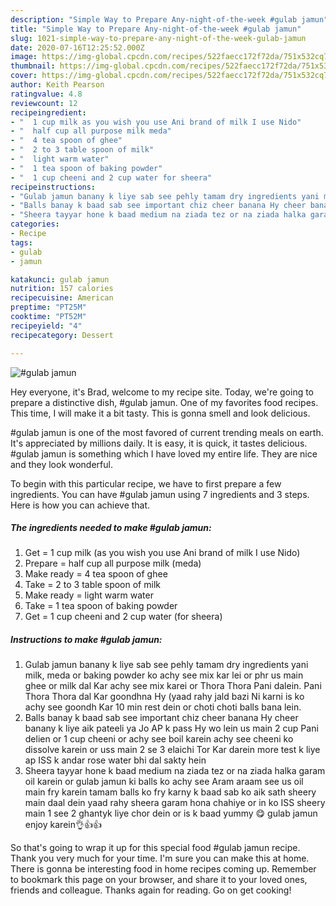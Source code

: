 ```yaml
---
description: "Simple Way to Prepare Any-night-of-the-week #gulab jamun"
title: "Simple Way to Prepare Any-night-of-the-week #gulab jamun"
slug: 1021-simple-way-to-prepare-any-night-of-the-week-gulab-jamun
date: 2020-07-16T12:25:52.000Z
image: https://img-global.cpcdn.com/recipes/522faecc172f72da/751x532cq70/gulab-jamun-recipe-main-photo.jpg
thumbnail: https://img-global.cpcdn.com/recipes/522faecc172f72da/751x532cq70/gulab-jamun-recipe-main-photo.jpg
cover: https://img-global.cpcdn.com/recipes/522faecc172f72da/751x532cq70/gulab-jamun-recipe-main-photo.jpg
author: Keith Pearson
ratingvalue: 4.8
reviewcount: 12
recipeingredient:
- "  1 cup milk as you wish you use Ani brand of milk I use Nido"
- "  half cup all purpose milk meda"
- "  4 tea spoon of ghee"
- "  2 to 3 table spoon of milk"
- "  light warm water"
- "  1 tea spoon of baking powder"
- "  1 cup cheeni and 2 cup water for sheera"
recipeinstructions:
- "Gulab jamun banany k liye sab see pehly tamam dry ingredients yani milk, meda or baking powder ko achy see mix kar lei or phr us main ghee or milk dal Kar achy see mix karei or Thora Thora Pani dalein. Pani Thora Thora dal Kar goondhna Hy (yaad rahy jald bazi Ni karni is ko achy see goondh Kar 10 min rest dein or choti choti balls bana lein."
- "Balls banay k baad sab see important chiz cheer banana Hy cheer banany k liye aik pateeli ya Jo AP k pass Hy wo lein us main 2 cup Pani delien or 1 cup cheeni or achy see boil karein achy see cheeni ko dissolve karein or uss main 2 se 3 elaichi Tor Kar darein more test k liye ap ISS k andar rose water bhi dal sakty hein"
- "Sheera tayyar hone k baad medium na ziada tez or na ziada halka garam oil karein or gulab jamun ki balls ko achy see Aram araam see us oil main fry karein tamam balls ko fry karny k baad sab ko aik sath sheery main daal dein yaad rahy sheera garam hona chahiye or in ko ISS sheery main 1 see 2 ghantyk liye chor dein or is k baad yummy 😋 gulab jamun enjoy karein👌👍👍"
categories:
- Recipe
tags:
- gulab
- jamun

katakunci: gulab jamun 
nutrition: 157 calories
recipecuisine: American
preptime: "PT25M"
cooktime: "PT52M"
recipeyield: "4"
recipecategory: Dessert

---
```



![#gulab jamun](https://img-global.cpcdn.com/recipes/522faecc172f72da/751x532cq70/gulab-jamun-recipe-main-photo.jpg)

Hey everyone, it's Brad, welcome to my recipe site. Today, we're going to prepare a distinctive dish, #gulab jamun. One of my favorites food recipes. This time, I will make it a bit tasty. This is gonna smell and look delicious.



#gulab jamun is one of the most favored of current trending meals on earth. It's appreciated by millions daily. It is easy, it is quick, it tastes delicious. #gulab jamun is something which I have loved my entire life. They are nice and they look wonderful.


To begin with this particular recipe, we have to first prepare a few ingredients. You can have #gulab jamun using 7 ingredients and 3 steps. Here is how you can achieve that.

<!--inarticleads1-->

##### The ingredients needed to make #gulab jamun:

1. Get  = 1 cup milk (as you wish you use Ani brand of milk I use Nido)
1. Prepare  = half cup all purpose milk (meda)
1. Make ready  = 4 tea spoon of ghee
1. Take  = 2 to 3 table spoon of milk
1. Make ready  = light warm water
1. Take  = 1 tea spoon of baking powder
1. Get  = 1 cup cheeni and 2 cup water (for sheera)




<!--inarticleads2-->

##### Instructions to make #gulab jamun:

1. Gulab jamun banany k liye sab see pehly tamam dry ingredients yani milk, meda or baking powder ko achy see mix kar lei or phr us main ghee or milk dal Kar achy see mix karei or Thora Thora Pani dalein. Pani Thora Thora dal Kar goondhna Hy (yaad rahy jald bazi Ni karni is ko achy see goondh Kar 10 min rest dein or choti choti balls bana lein.
1. Balls banay k baad sab see important chiz cheer banana Hy cheer banany k liye aik pateeli ya Jo AP k pass Hy wo lein us main 2 cup Pani delien or 1 cup cheeni or achy see boil karein achy see cheeni ko dissolve karein or uss main 2 se 3 elaichi Tor Kar darein more test k liye ap ISS k andar rose water bhi dal sakty hein
1. Sheera tayyar hone k baad medium na ziada tez or na ziada halka garam oil karein or gulab jamun ki balls ko achy see Aram araam see us oil main fry karein tamam balls ko fry karny k baad sab ko aik sath sheery main daal dein yaad rahy sheera garam hona chahiye or in ko ISS sheery main 1 see 2 ghantyk liye chor dein or is k baad yummy 😋 gulab jamun enjoy karein👌👍👍




So that's going to wrap it up for this special food #gulab jamun recipe. Thank you very much for your time. I'm sure you can make this at home. There is gonna be interesting food in home recipes coming up. Remember to bookmark this page on your browser, and share it to your loved ones, friends and colleague. Thanks again for reading. Go on get cooking!
